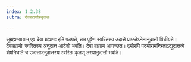 ```yaml
---
index: 1.2.38
sutra: देवब्रह्मणोरनुदात्तः

---
```

सुब्रह्मण्यायाम् एव देवा ब्रह्माणः इति पठ्यते, तत्र पूर्वेण स्वरितस्य उदात्ते प्राऽप्तेऽनेनानुदात्तो विधीयते। देवब्रह्मणोः स्वरितस्य अनुदात्त आदेशो भवति। देवा ब्रह्माण आगच्छत। द्वयोरपि पदयोरामन्त्रिताऽद्युदात्तत्वे शेषनिघाते च उदात्तादनुदात्तस्य स्वरितः कृतस् तस्यानुदात्तो भवति।